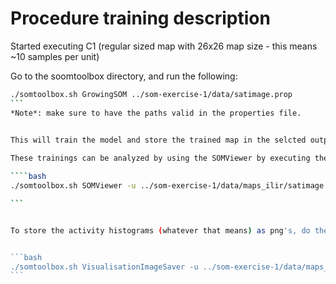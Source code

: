 # Procedure training description

Started executing C1 (regular sized map with 26x26 map size - this means ~10 samples per unit)

Go to the soomtoolbox directory, and run the following:

````bash
./somtoolbox.sh GrowingSOM ../som-exercise-1/data/satimage.prop 
```
*Note*: make sure to have the paths valid in the properties file.

 
This will train the model and store the trained map in the selcted output directory. 

These trainings can be analyzed by using the SOMViewer by executing the following:

````bash
./somtoolbox.sh SOMViewer -u ../som-exercise-1/data/maps_ilir/satimage.unit.gz -w  ../som-exercise-1/data/maps_ilir/satimage.wgt.gz --dw ../som-exercise-1/data/maps_iliratimage.dwm.gz 

```


To store the activity histograms (whatever that means) as png's, do the following:


```bash
./somtoolbox.sh VisualisationImageSaver -u ../som-exercise-1/data/maps_ilir/satimage.unit.gz -w ../som-exercise-1/data/maps_ilir/satimage.wgt.gz -v ../som-exercise-1/data/satimage.vec -o ../som-exercise-1/data/maps_ilir/ActivityHistograms_Ilir/
```

